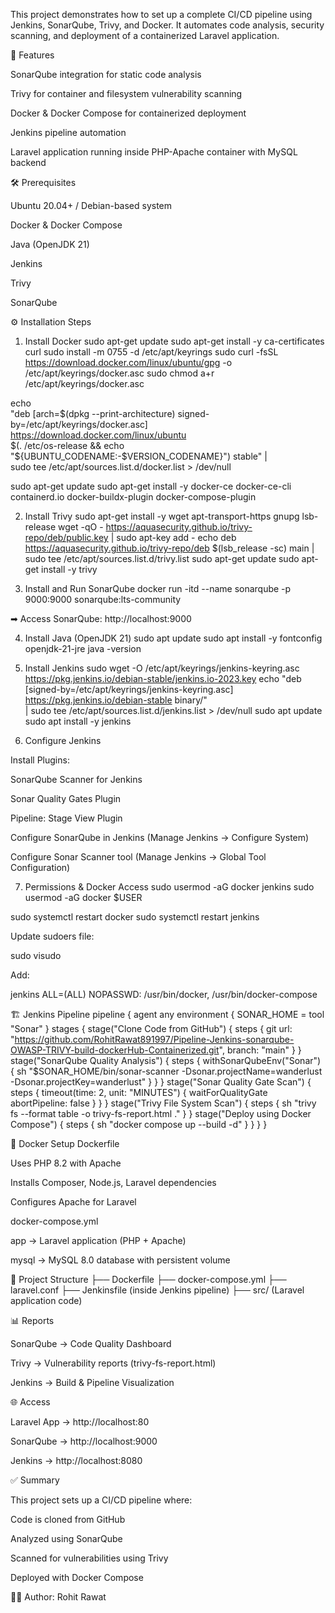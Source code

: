 This project demonstrates how to set up a complete CI/CD pipeline using Jenkins, SonarQube, Trivy, and Docker.
It automates code analysis, security scanning, and deployment of a containerized Laravel application.

🚀 Features

SonarQube integration for static code analysis

Trivy for container and filesystem vulnerability scanning

Docker & Docker Compose for containerized deployment

Jenkins pipeline automation

Laravel application running inside PHP-Apache container with MySQL backend

🛠️ Prerequisites

Ubuntu 20.04+ / Debian-based system

Docker & Docker Compose

Java (OpenJDK 21)

Jenkins

Trivy

SonarQube

⚙️ Installation Steps
1. Install Docker
sudo apt-get update
sudo apt-get install -y ca-certificates curl
sudo install -m 0755 -d /etc/apt/keyrings
sudo curl -fsSL https://download.docker.com/linux/ubuntu/gpg -o /etc/apt/keyrings/docker.asc
sudo chmod a+r /etc/apt/keyrings/docker.asc

echo \
  "deb [arch=$(dpkg --print-architecture) signed-by=/etc/apt/keyrings/docker.asc] https://download.docker.com/linux/ubuntu \
  $(. /etc/os-release && echo "${UBUNTU_CODENAME:-$VERSION_CODENAME}") stable" | \
  sudo tee /etc/apt/sources.list.d/docker.list > /dev/null

sudo apt-get update
sudo apt-get install -y docker-ce docker-ce-cli containerd.io docker-buildx-plugin docker-compose-plugin

2. Install Trivy
sudo apt-get install -y wget apt-transport-https gnupg lsb-release
wget -qO - https://aquasecurity.github.io/trivy-repo/deb/public.key | sudo apt-key add -
echo deb https://aquasecurity.github.io/trivy-repo/deb $(lsb_release -sc) main | sudo tee /etc/apt/sources.list.d/trivy.list
sudo apt-get update
sudo apt-get install -y trivy

3. Install and Run SonarQube
docker run -itd --name sonarqube -p 9000:9000 sonarqube:lts-community


➡ Access SonarQube: http://localhost:9000

4. Install Java (OpenJDK 21)
sudo apt update
sudo apt install -y fontconfig openjdk-21-jre
java -version

5. Install Jenkins
sudo wget -O /etc/apt/keyrings/jenkins-keyring.asc https://pkg.jenkins.io/debian-stable/jenkins.io-2023.key
echo "deb [signed-by=/etc/apt/keyrings/jenkins-keyring.asc] https://pkg.jenkins.io/debian-stable binary/" \
  | sudo tee /etc/apt/sources.list.d/jenkins.list > /dev/null
sudo apt update
sudo apt install -y jenkins

6. Configure Jenkins

Install Plugins:

SonarQube Scanner for Jenkins

Sonar Quality Gates Plugin

Pipeline: Stage View Plugin

Configure SonarQube in Jenkins (Manage Jenkins → Configure System)

Configure Sonar Scanner tool (Manage Jenkins → Global Tool Configuration)

7. Permissions & Docker Access
sudo usermod -aG docker jenkins
sudo usermod -aG docker $USER

sudo systemctl restart docker
sudo systemctl restart jenkins


Update sudoers file:

sudo visudo


Add:

jenkins ALL=(ALL) NOPASSWD: /usr/bin/docker, /usr/bin/docker-compose

🏗️ Jenkins Pipeline
pipeline {
    agent any
    environment {
        SONAR_HOME = tool "Sonar"
    }
    stages {
        stage("Clone Code from GitHub") {
            steps {
                git url: "https://github.com/RohitRawat891997/Pipeline-Jenkins-sonarqube-OWASP-TRIVY-build-dockerHub-Containerized.git", branch: "main"
            }
        }
        stage("SonarQube Quality Analysis") {
            steps {
                withSonarQubeEnv("Sonar") {
                    sh "$SONAR_HOME/bin/sonar-scanner -Dsonar.projectName=wanderlust -Dsonar.projectKey=wanderlust"
                }
            }
        }
        stage("Sonar Quality Gate Scan") {
            steps {
                timeout(time: 2, unit: "MINUTES") {
                    waitForQualityGate abortPipeline: false
                }
            }
        }
        stage("Trivy File System Scan") {
            steps {
                sh "trivy fs --format table -o trivy-fs-report.html ."
            }
        }
        stage("Deploy using Docker Compose") {
            steps {
                sh "docker compose up --build -d"
            }
        }
    }
}

🐳 Docker Setup
Dockerfile

Uses PHP 8.2 with Apache

Installs Composer, Node.js, Laravel dependencies

Configures Apache for Laravel

docker-compose.yml

app → Laravel application (PHP + Apache)

mysql → MySQL 8.0 database with persistent volume

📂 Project Structure
├── Dockerfile
├── docker-compose.yml
├── laravel.conf
├── Jenkinsfile (inside Jenkins pipeline)
├── src/ (Laravel application code)

📊 Reports

SonarQube → Code Quality Dashboard

Trivy → Vulnerability reports (trivy-fs-report.html)

Jenkins → Build & Pipeline Visualization

🌐 Access

Laravel App → http://localhost:80

SonarQube → http://localhost:9000

Jenkins → http://localhost:8080

✅ Summary

This project sets up a CI/CD pipeline where:

Code is cloned from GitHub

Analyzed using SonarQube

Scanned for vulnerabilities using Trivy

Deployed with Docker Compose

👨‍💻 Author: Rohit Rawat
